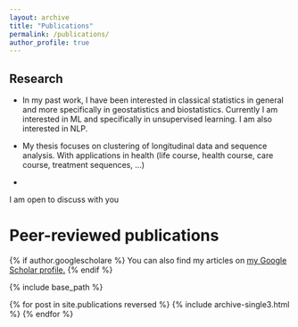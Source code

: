 ```yaml
---
layout: archive
title: "Publications"
permalink: /publications/
author_profile: true
---
```


Research
------
- In my past work, I have been interested in classical statistics in general and more specifically in geostatistics and biostatistics.
Currently I am interested in ML and specifically in unsupervised learning. I am also interested in NLP.

- My thesis focuses on clustering of longitudinal data and sequence analysis. With applications in health (life course, health course, care course, treatment sequences, ...)
- 
I am open to discuss with you

Peer-reviewed publications
======

{% if author.googlescholare %}
  You can also find my articles on <u><a href="{{author.googlescholar}}">my Google Scholar profile</a>.</u>
{% endif %}

{% include base_path %}

{% for post in site.publications reversed %}
  {% include archive-single3.html %}
{% endfor %}
